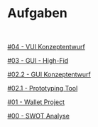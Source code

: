 # Aufgaben

&nbsp;

<a href="https://github.com/milena-sagert/IFD-WiSe20-21/blob/main/04%20-%20VUI/4%20-%20VUI.md" target="_blank">#04 - VUI Konzeptentwurf</a> <br>


<a href="https://github.com/milena-sagert/IFD-WiSe20-21/blob/main/03-GUI%20/03%20-%20GUI.md" target="_blank">#03 - GUI - High-Fid</a> <br>


<a href="https://github.com/milena-sagert/IFD-WiSe20-21/blob/main/02-%20Prototyping-Tool/2.2%20-%20Konzeptentwurf.md" target="_blank">#02.2 - GUI Konzeptentwurf</a> <br>


<a href="https://github.com/milena-sagert/IFD-WiSe20-21/blob/main/02-%20Prototyping-Tool/2.1%20-%20Prototyping%20Tool.md" target="_blank">#02.1 - Prototyping Tool</a> <br>


<a href="01-Wallet-Project/html-template/index.html" target="_blank">#01 - Wallet Project</a> <br>


<a href="https://raw.githubusercontent.com/milena-sagert/IFD-WiSe20-21/main/SWOT%20/SWOT-Analyse.png" target="_blank">#00 - SWOT Analyse</a> <br>

&nbsp;




